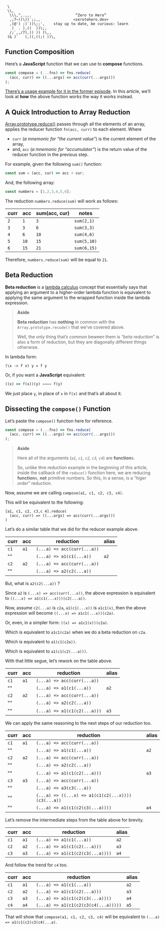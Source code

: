 ```text
 \
 \\,
  \\\,^,.,,.                    “Zero to Hero”
  ,;7~((\))`;;,,               <zerotohero.dev>
  ,(@') ;)`))\;;',    stay up to date, be curious: learn
   )  . ),((  ))\;,
  /;`,,/7),)) )) )\,,
 (& )`   (,((,((;( ))\,
```

## Function Composition

Here’s a **JavaScript** function that we can use to **compose** functions.

```javascript
const compose = (...fns) => fns.reduce(
  (acc, curr) => ((...args) => acc(curr(...args)))
);
```

[There’s a usage example for it in the former episode](../episode-036/function-composition/index.js).
In this article, we’ll look at **how** the above function works the way it works instead.

## A Quick Introduction to Array Reduction

[Array.prototype.reduce()][reduce-mdn] passes through all the elements of an
array, applies the reducer function `fn(acc, curr)` to each element.
Where 
* `curr` (*a mnemonic for “the current value”*) is the current element of the array,
* and, `acc` (*a mnemonic for “accumulator”*) is the return value of the reducer function in the previous step. 

[reduce-mdn]: https://developer.mozilla.org/en-US/docs/Web/JavaScript/Reference/Global_Objects/Array/reduce "Array.prototype.reduce (MDN)"

For example, given the following `sum()` function:

```javascript
const sum = (acc, cur) => acc + cur;
```

And, the following array:

```javascript
const numbers = [1,2,3,4,5,6];
```

The reduction `numbers.reduce(sum)` will work as follows:

curr  |acc  |sum(acc, cur)  |notes      |
------|-----|---------------|-----------|
   `2`|  `1`|            `3`|`sum(2,1)` |
   `3`|  `3`|            `6`|`sum(3,3)` |
   `4`|  `6`|           `10`|`sum(4,6)` |
   `5`| `10`|           `15`|`sum(5,10)`|
   `6`| `15`|           `21`|`sum(6,15)`|


Therefore, `numbers.reduce(sum)` will be equal to `21`.

## Beta Reduction

**Beta reduction** is a [lambda calculus][lambda-calculus] concept that 
essentially says that applying an argument to a higher-order lambda function
is equivalent to applying the same argument to the wrapped function inside
the lambda expression.

> **Aside**
>
> **Beta reduction** has **nothing** in common with the `Array.prototype.recude()` that
> we’ve covered above.
>
> Well, the only thing that’s common beween them is “*beta reduction*” is also a form of
> reduction, but they are diagonally different things otherwise.

[lambda-calculus]: https://plato.stanford.edu/entries/lambda-calculus/ "Lambda Calculus"

In lambda form:

```text 
(\x -> f x) y = f y
```

Or, if you want a **JavaScript** equivalent:

```javascript 
((x) => f(x))(y) ==== f(y)
```

We just place `y`, in place of `x` in `f(x)` and that’s all about it.

## Dissecting the `compose()` Function

Let’s paste the `compose()` function here for reference.

```javascript
const compose = (...fns) => fns.reduce(
  (acc, curr) => ((...args) => acc(curr(...args)))
);
```

> **Aside**
>
> Here all of the arguments (*`a1`, `c1`, `c2`, `c3`, `c4`*) are **function**s.
>
> So, unlike thre reduction example in the beginning of this article, 
> inside the callback of the `reduce()` function here, we are reducing **function**s,
> **not** primitive numbers. So this, in a sense, is a “*higer order*” reduction.

Now, assume we are calling `compose(a1, c1, c2, c3, c4)`.

This will be equivalent to the following:

```
[a1, c1, c2, c3,c 4].reduce(
  (acc, curr) => ((...args) => acc(curr(...args)))
)
```

Let’s do a similar table that we did for the reducer example above.

curr  |  acc| reduction                  |alias|
------|-----|----------------------------|-----|
  `c1`| `a1`| `(...a) => acc(curr(...a))`|     |
   "" |     | `(...a) => a1(c1(...a))`   |`a2` |
  `c2`| `a2`| `(...a) => acc(curr(...a))`|     |
   "" |     | `(...a) => a2(c2(...a))`   |     |

But, what is `a2(c2(...a))` ?

Since `a2` is `(...x) => acc(curr(...x))`,
the above expression is equivalent to `((...x) => a1(c1(...x)))(c2(...a))`.

Now, assume `c2(...a)` is `c2a`, `a1(c1(...x))` is `a1c1(x)`,
then the above expression will become `((...x) => a1c1(...x))(c2a)`.

Or, even, in a simpler form: `((x) => a1c1(x))(c2a)`.

Which is equivalent to `a1c1(c2a)` when we do a beta reduction on `c2a`.

Which is equivalent to `a1(c1(c2a))`.

Which is equivalent to `a1(c1(c2(...a)))`.

With that little segue, let’s rework on the table above.

curr  |acc  | reduction                   |alias|
------|  ---|-----------------------------|-----|
  `c1`| `a1`| `(...a) => acc(curr(...a))` |     |
   "" |     | `(...a) => a1(c1(...a))`    |`a2` |
  `c2`| `a2`| `(...a) => acc(curr(...a))` |     |
   "" |     | `(...a) => a2(c2(...a))`    |     |
   "" |     | `(...a) => a1(c1(c2(...a)))`|`a3` |
 
We can apply the same reasoning to the next steps of our reduction too.

curr  |acc  | reduction                                          |alias|
------|-----|----------------------------------------------------|-----|
  `c1`| `a1`| `(...a) => acc(curr(...a))`                        |     |
   "" |     | `(...a) => a1(c1(...a))`                           |`a2` |
  `c2`| `a2`| `(...a) => acc(curr(...a))`                        |     |
   "" |     | `(...a) => a2(c2(...a))`                           |     |
   "" |     | `(...a) => a1(c1(c2(...a)))`                       |`a3` |
  `c3`| `a3`| `(...a) => acc(curr(...a))`                        |     |
   "" |     | `(...a) => a3(c3(...a))`                           |     |
   "" |     | `(...a) => ((...x) => a1(c1(c2(...x))))(c3(...a))` |     |
   "" |     | `(...a) => a1(c1(c2(c3(...a))))`                   |`a4` |

Let’s remove the intermediate steps from the table above for brevity.

curr  |acc  | reduction                                          |alias  |
------|-----|----------------------------------------------------|-------|
  `c1`| `a1`| `(...a) => a1(c1(...a))`                           |`a2`   |
  `c2`| `a2`| `(...a) => a1(c1(c2(...a)))`                       |`a3`   |
  `c3`| `a3`| `(...a) => a1(c1(c2(c3(...a))))`                   |`a4`   |

And follow the trend for `c4` too.

curr  |  acc| reduction                                          |alias  |
------|-----|----------------------------------------------------|-------|
  `c1`| `a1`| `(...a) => a1(c1(...a))`                           |`a2`   |
  `c2`| `a2`| `(...a) => a1(c1(c2(...a)))`                       |`a3`   |
  `c3`| `a3`| `(...a) => a1(c1(c2(c3(...a))))`                   |`a4`   |
  `c4`| `a4`| `(...a) => a1(c1(c2(c3(c4(...a)))))`               |`a5`   |

That will show that `compose(a1, c1, c2, c3, c4)` will be equivalent to
`(...a) => a1(c1(c2(c3(c4(...a)`.
